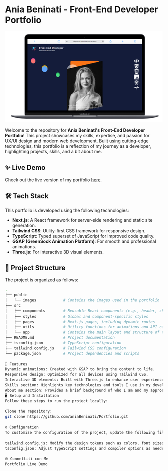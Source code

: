 # Ania Beninati - Front-End Developer Portfolio

![Cover Image](portfolio.png) 

Welcome to the repository for **Ania Beninati's Front-End Developer Portfolio**! This project showcases my skills, expertise, and passion for UX/UI design and modern web development. Built using cutting-edge technologies, this portfolio is a reflection of my journey as a developer, highlighting projects, skills, and a bit about me.

## ✨ Live Demo

Check out the live version of my portfolio [here](https://portfolio-stefaniabeninati.vercel.app/).

## 🛠️ Tech Stack

This portfolio is developed using the following technologies:

- **Next.js**: A React framework for server-side rendering and static site generation.
- **Tailwind CSS**: Utility-first CSS framework for responsive design.
- **TypeScript**: Typed superset of JavaScript for improved code quality.
- **GSAP (GreenSock Animation Platform)**: For smooth and professional animations.
- **Three.js**: For interactive 3D visual elements.

## 📂 Project Structure

The project is organized as follows:

```bash
.
├── public
│   └── images            # Contains the images used in the portfolio
├── src
│   ├── components        # Reusable React components (e.g., header, skills section)
│   ├── styles            # Global and component-specific styles
│   ├── pages             # Next.js pages, including dynamic routes
│   ├── utils             # Utility functions for animations and API calls
│   └── app               # Contains the main layout and structure of the site
├── README.md             # Project documentation
├── tsconfig.json         # TypeScript configuration
├── tailwind.config.js    # Tailwind CSS configuration
└── package.json          # Project dependencies and scripts

🚀 Features
Dynamic animations: Created with GSAP to bring the content to life.
Responsive design: Optimized for all devices using Tailwind CSS.
Interactive 3D elements: Built with Three.js to enhance user experience.
Skills section: Highlights key technologies and tools I use in my development workflow.
About me section: Provides a brief background of who I am and my approach to development.
🖥️ Setup and Installation
Follow these steps to run the project locally:

Clone the repository:
git clone https://github.com/aniaBeninati/Portfolio.git

⚙️ Configuration
To customize the configuration of the project, update the following files:

tailwind.config.js: Modify the design tokens such as colors, font sizes, and breakpoints.
tsconfig.json: Adjust TypeScript settings and compiler options as needed.

🌐 Connettiti con Me
Portfolio Live Demo
